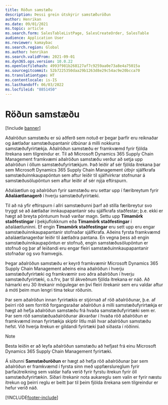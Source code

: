 ```yaml
---
title: Röðun samstæðu
description: Þessi grein útskýrir samstæðuröðun
author: Henrikan
ms.date: 09/01/2021
ms.topic: article
ms.search.form: SalesTableListPage, SalesCreateOrder, SalesTable
audience: Application User
ms.reviewer: kamaybac
ms.search.region: Global
ms.author: henrikan
ms.search.validFrom: 2021-09-01
ms.dyn365.ops.version: 10.0.22
ms.openlocfilehash: 4993f981b268127af7c9259aa0e73a8e4a75015a
ms.sourcegitcommit: 52b7225350daa29b1263d8e29c54ac9e20bcca70
ms.translationtype: HT
ms.contentlocale: is-IS
ms.lasthandoff: 06/03/2022
ms.locfileid: "8851450"
---
```

# <a name="intercompany-master-scheduling"></a>Röðun samstæðu

[!include [banner](../../includes/banner.md)]

Aðalröðun samstæðu er sú aðferð sem notuð er þegar þarfir eru reiknaðar og áætlaðar samstæðupantanir útbúnar á milli nokkurra samstæðufyrirtækja. Aðalröðun samstæðu er framkvæmd fyrir fjölda ítrekana sem tilgreindur er. Til að Microsoft Dynamics 365 Supply Chain Management framkvæmi aðalröðun samstæðu verður að setja upp aðalröðun í öllum samstæðufyrirtækjum. Það leiðir af sér fjölda ítrekana þar sem Microsoft Dynamics 365 Supply Chain Management útbýr sjálfkrafa samstæðuinnkaupapöntun sem aftur leiðir til sjálfvirkrar stofnunar á samstæðusölupöntun sem aftur leiðir af sér nýja eftirspurn.

Aðaláætlun og aðalröðun fyrir samstæðu eru settar upp í færibreytum fyrir **Aðaláætlanagerð** í hverju samstæðufyrirtæki.

Til að ná yfir eftirspurn í allri samstæðunni þarf að stilla færibreytur svo tryggt sé að áætlaðar innkaupapantanir séu sjálfkrafa staðfestar; þ.e. ekki er hægt að breyta pöntunum hvað varðar magn. Settu upp **Tímamörk staðfestingar** í þekjuflokknum eða **Tímamörk staðfestingar** í aðaláætluninni. Ef engin **Tímamörk staðfestingar** eru sett upp eru engar samstæðuinnkaupapantanir stofnaðar sjálfkrafa. Aðeins fyrsta framkvæmd aðaláætlanagerðar leiðir til áætlaðra pantana. En vegna þess að engin samstæðuinnkaupapöntun er stofnuð, engin samstæðusölupöntun er stofnuð og þar af leiðandi eru engar fleiri samstæðuinnkaupapantanir stofnaðar og svo framvegis.

Þegar aðalröðun samstæðu er keyrð framkvæmir Microsoft Dynamics 365 Supply Chain Management aðeins eina aðalröðun í hverju samstæðufyrirtæki og framkvæmir svo aðra aðalröðun í hverju samstæðufyrirtæki, o.s.frv, þar til ákveðnum fjölda ítrekana er náð. Að hámarki eru 30 ítrekanir mögulegar en því fleiri ítrekanir sem eru valdar aftur á móti þeim mun lengri tíma tekur röðunin.

Þar sem aðalröðun innan fyrirtækis er stjórnað af röð aðalröðunar, þ.e. af þeirri röð sem forritið forgangsraðar aðalröðun á milli samstæðufyrirtækja er hægt að hefja aðalröðun samstæðu frá hvaða samstæðufyrirtæki sem er. Þar sem röð samstæðuaðalröðunar ákvarðar í hvaða röð aðalröðun er framkvæmd innan fyrirtækja skiptir litlu máli hvar aðalröðun samstæðu hefst. Við hverja ítrekun er gildandi fyrirtæki það síðasta í röðinni.

> [!NOTE]
> Besta leiðin er að leyfa aðalröðun samstæðu að hefjast frá einu Microsoft Dynamics 365 Supply Chain Management fyrirtæki.

Á síðunni **Samstæðuröðun** er hægt að hefja röð aðalröðunar þar sem aðalröðun er framkvæmd í fyrsta sinn með uppfærslureglum fyrir þarfaútreikning sem valdar hafa verið fyrir fyrstu ítrekun fyrir öll samstæðufyrirtækin. Síðari ítrekanir nota aukareglu sem valin er fyrir næstu ítrekun og þeirri reglu er beitt þar til þeim fjölda ítrekana sem tilgreindur er hefur verið náð.

[!INCLUDE[footer-include](../../includes/footer-banner.md)]
